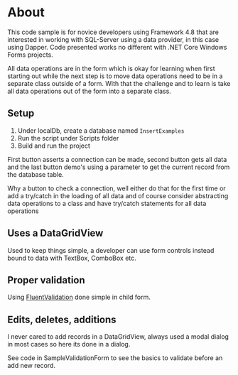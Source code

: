 ﻿# About

This code sample is for novice developers using Framework 4.8 that are interested in working with SQL-Server using a data provider, in this case using Dapper. Code presented works no different with .NET Core Windows Forms projects.

All data operations are in the form which is okay for learning when first starting out while the next step is to move data operations need to be in a separate class outside of a form. With that the challenge and to learn is take all data operations out of the form into a separate class.

## Setup

1. Under localDb, create a database named `InsertExamples`
1. Run the script under Scripts folder
1. Build and run the project

First button asserts a connection can be made, second button gets all data and the last button demo's using a parameter to get the current record from the database table.

Why a button to check a connection, well either do that for the first time or add a try/catch in the loading of all data and of course consider abstracting data operations to a class and have try/catch statements for all data operations

## Uses a DataGridView

Used to keep things simple, a developer can use form controls instead bound to data with TextBox, ComboBox etc.

## Proper validation

Using [FluentValidation](https://www.nuget.org/packages/FluentValidation) done simple in child form.

## Edits, deletes, additions



I never cared to add records in a DataGridView, always used a modal dialog in most cases so here its done in a dialog.

See code in SampleValidationForm to see the basics to validate before an add new record.


